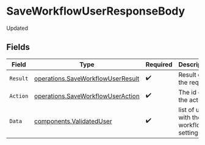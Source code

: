 # SaveWorkflowUserResponseBody

Updated


## Fields

| Field                                                                                  | Type                                                                                   | Required                                                                               | Description                                                                            |
| -------------------------------------------------------------------------------------- | -------------------------------------------------------------------------------------- | -------------------------------------------------------------------------------------- | -------------------------------------------------------------------------------------- |
| `Result`                                                                               | [operations.SaveWorkflowUserResult](../../models/operations/saveworkflowuserresult.md) | :heavy_check_mark:                                                                     | Result of the request                                                                  |
| `Action`                                                                               | [operations.SaveWorkflowUserAction](../../models/operations/saveworkflowuseraction.md) | :heavy_check_mark:                                                                     | The id of the action                                                                   |
| `Data`                                                                                 | [components.ValidatedUser](../../models/components/validateduser.md)                   | :heavy_check_mark:                                                                     | list of users with their workflow settings                                             |